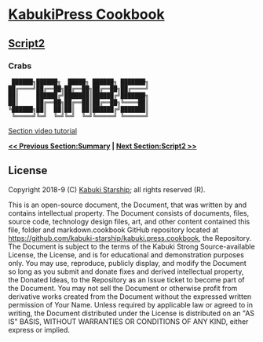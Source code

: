 # [KabukiPress Cookbook](../readme.md)

## [Script2](./readme.md)

### Crabs

```AsciiArt
 ██████╗██████╗  █████╗ ██████╗ ███████╗
██╔════╝██╔══██╗██╔══██╗██╔══██╗██╔════╝
██║     ██████╔╝███████║██████╔╝███████╗
██║     ██╔══██╗██╔══██║██╔══██╗╚════██║
╚██████╗██║  ██║██║  ██║██████╔╝███████║
 ╚═════╝╚═╝  ╚═╝╚═╝  ╚═╝╚═════╝ ╚══════╝
```

[Section video tutorial](https://www.youtube.com/channel/UCS2vQG4gUE3vXWV_K9XScQw)

**[<< Previous Section:Summary](./summary.md) | [Next Section:Script2 >>](../script2/readme.md)**

## License

Copyright 2018-9 (C) [Kabuki Starship](https://kabukistarship.com); all rights reserved (R).

This is an open-source document, the Document, that was written by and contains intellectual property. The Document consists of documents, files, source code, technology design files, art, and other content contained this file, folder and markdown.cookbook GitHub repository located at <https://github.com/kabuki-starship/kabuki.press.cookbook>, the Repository. The Document is subject to the terms of the Kabuki Strong Source-available License, the License, and is for educational and demonstration purposes only. You may use, reproduce, publicly display, and modify the Document so long as you submit and donate fixes and derived intellectual property, the Donated Ideas, to the Repository as an Issue ticket to become part of the Document. You may not sell the Document or otherwise profit from derivative works created from the Document without the expressed written permission of Your Name. Unless required by applicable law or agreed to in writing, the Document distributed under the License is distributed on an "AS IS" BASIS, WITHOUT WARRANTIES OR CONDITIONS OF ANY KIND, either express or implied.
